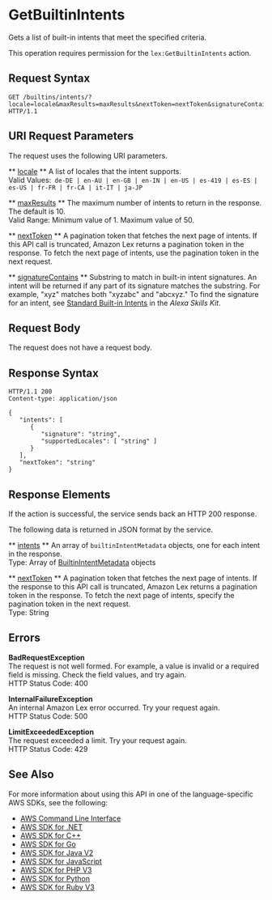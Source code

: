 # GetBuiltinIntents<a name="API_GetBuiltinIntents"></a>

Gets a list of built\-in intents that meet the specified criteria\.

This operation requires permission for the `lex:GetBuiltinIntents` action\.

## Request Syntax<a name="API_GetBuiltinIntents_RequestSyntax"></a>

```
GET /builtins/intents/?locale=locale&maxResults=maxResults&nextToken=nextToken&signatureContains=signatureContains HTTP/1.1
```

## URI Request Parameters<a name="API_GetBuiltinIntents_RequestParameters"></a>

The request uses the following URI parameters\.

 ** [locale](#API_GetBuiltinIntents_RequestSyntax) **   <a name="lex-GetBuiltinIntents-request-locale"></a>
A list of locales that the intent supports\.  
Valid Values:` de-DE | en-AU | en-GB | en-IN | en-US | es-419 | es-ES | es-US | fr-FR | fr-CA | it-IT | ja-JP` 

 ** [maxResults](#API_GetBuiltinIntents_RequestSyntax) **   <a name="lex-GetBuiltinIntents-request-maxResults"></a>
The maximum number of intents to return in the response\. The default is 10\.  
Valid Range: Minimum value of 1\. Maximum value of 50\.

 ** [nextToken](#API_GetBuiltinIntents_RequestSyntax) **   <a name="lex-GetBuiltinIntents-request-nextToken"></a>
A pagination token that fetches the next page of intents\. If this API call is truncated, Amazon Lex returns a pagination token in the response\. To fetch the next page of intents, use the pagination token in the next request\.

 ** [signatureContains](#API_GetBuiltinIntents_RequestSyntax) **   <a name="lex-GetBuiltinIntents-request-signatureContains"></a>
Substring to match in built\-in intent signatures\. An intent will be returned if any part of its signature matches the substring\. For example, "xyz" matches both "xyzabc" and "abcxyz\." To find the signature for an intent, see [Standard Built\-in Intents](https://developer.amazon.com/public/solutions/alexa/alexa-skills-kit/docs/built-in-intent-ref/standard-intents) in the *Alexa Skills Kit*\.

## Request Body<a name="API_GetBuiltinIntents_RequestBody"></a>

The request does not have a request body\.

## Response Syntax<a name="API_GetBuiltinIntents_ResponseSyntax"></a>

```
HTTP/1.1 200
Content-type: application/json

{
   "intents": [ 
      { 
         "signature": "string",
         "supportedLocales": [ "string" ]
      }
   ],
   "nextToken": "string"
}
```

## Response Elements<a name="API_GetBuiltinIntents_ResponseElements"></a>

If the action is successful, the service sends back an HTTP 200 response\.

The following data is returned in JSON format by the service\.

 ** [intents](#API_GetBuiltinIntents_ResponseSyntax) **   <a name="lex-GetBuiltinIntents-response-intents"></a>
An array of `builtinIntentMetadata` objects, one for each intent in the response\.  
Type: Array of [BuiltinIntentMetadata](API_BuiltinIntentMetadata.md) objects

 ** [nextToken](#API_GetBuiltinIntents_ResponseSyntax) **   <a name="lex-GetBuiltinIntents-response-nextToken"></a>
A pagination token that fetches the next page of intents\. If the response to this API call is truncated, Amazon Lex returns a pagination token in the response\. To fetch the next page of intents, specify the pagination token in the next request\.  
Type: String

## Errors<a name="API_GetBuiltinIntents_Errors"></a>

 **BadRequestException**   
The request is not well formed\. For example, a value is invalid or a required field is missing\. Check the field values, and try again\.  
HTTP Status Code: 400

 **InternalFailureException**   
An internal Amazon Lex error occurred\. Try your request again\.  
HTTP Status Code: 500

 **LimitExceededException**   
The request exceeded a limit\. Try your request again\.  
HTTP Status Code: 429

## See Also<a name="API_GetBuiltinIntents_SeeAlso"></a>

For more information about using this API in one of the language\-specific AWS SDKs, see the following:
+  [ AWS Command Line Interface](https://docs.aws.amazon.com/goto/aws-cli/lex-models-2017-04-19/GetBuiltinIntents) 
+  [ AWS SDK for \.NET](https://docs.aws.amazon.com/goto/DotNetSDKV3/lex-models-2017-04-19/GetBuiltinIntents) 
+  [ AWS SDK for C\+\+](https://docs.aws.amazon.com/goto/SdkForCpp/lex-models-2017-04-19/GetBuiltinIntents) 
+  [ AWS SDK for Go](https://docs.aws.amazon.com/goto/SdkForGoV1/lex-models-2017-04-19/GetBuiltinIntents) 
+  [ AWS SDK for Java V2](https://docs.aws.amazon.com/goto/SdkForJavaV2/lex-models-2017-04-19/GetBuiltinIntents) 
+  [ AWS SDK for JavaScript](https://docs.aws.amazon.com/goto/AWSJavaScriptSDK/lex-models-2017-04-19/GetBuiltinIntents) 
+  [ AWS SDK for PHP V3](https://docs.aws.amazon.com/goto/SdkForPHPV3/lex-models-2017-04-19/GetBuiltinIntents) 
+  [ AWS SDK for Python](https://docs.aws.amazon.com/goto/boto3/lex-models-2017-04-19/GetBuiltinIntents) 
+  [ AWS SDK for Ruby V3](https://docs.aws.amazon.com/goto/SdkForRubyV3/lex-models-2017-04-19/GetBuiltinIntents) 